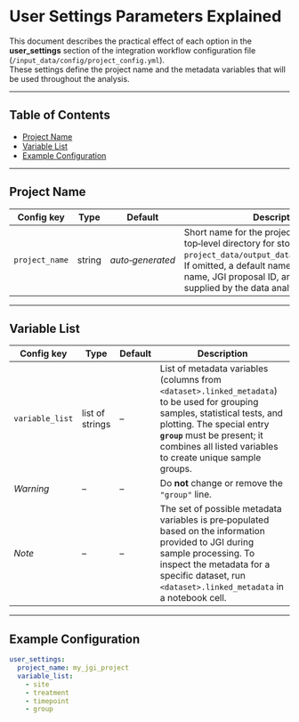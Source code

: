 # User Settings Parameters Explained

This document describes the practical effect of each option in the **user_settings** section of the integration workflow configuration file (`/input_data/config/project_config.yml`).  
These settings define the project name and the metadata variables that will be used throughout the analysis.

---

## Table of Contents
- [Project Name](#project-name)  
- [Variable List](#variable-list)  
- [Example Configuration](#example-configuration)  

---

## Project Name <a id="project-name"></a>

| Config key                     | Type   | Default | Description |
|--------------------------------|--------|---------|-------------|
| `project_name`   | string | *auto‑generated* | Short name for the project. Used as the top‑level directory for storing all results (e.g., `project_data/output_data/<project_name>/`). If omitted, a default name is built from the PI name, JGI proposal ID, and a keyword supplied by the data analyst. |

---

## Variable List <a id="variable-list"></a>

| Config key                        | Type      | Default | Description |
|-----------------------------------|-----------|---------|-------------|
| `variable_list`      | list of strings | – | List of metadata variables (columns from `<dataset>.linked_metadata`) to be used for grouping samples, statistical tests, and plotting. The special entry **`group`** must be present; it combines all listed variables to create unique sample groups. |
| _Warning_                         | –         | – | Do **not** change or remove the `"group"` line. |
| _Note_                            | –         | – | The set of possible metadata variables is pre‑populated based on the information provided to JGI during sample processing. To inspect the metadata for a specific dataset, run `<dataset>.linked_metadata` in a notebook cell. |

---

## Example Configuration <a id="example-configuration"></a>

```yaml
user_settings:
  project_name: my_jgi_project
  variable_list:
    - site
    - treatment
    - timepoint
    - group